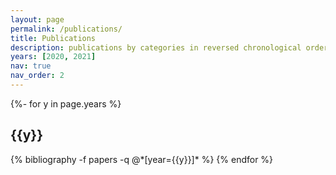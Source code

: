 ```yaml
---
layout: page
permalink: /publications/
title: Publications
description: publications by categories in reversed chronological order. generated by jekyll-scholar.
years: [2020, 2021]
nav: true
nav_order: 2
---
```

<!-- _pages/publications.md -->
<div class="publications">

{%- for y in page.years %}
  <h2 class="year">{{y}}</h2>
  {% bibliography -f papers -q @*[year={{y}}]* %}
{% endfor %}

</div>
